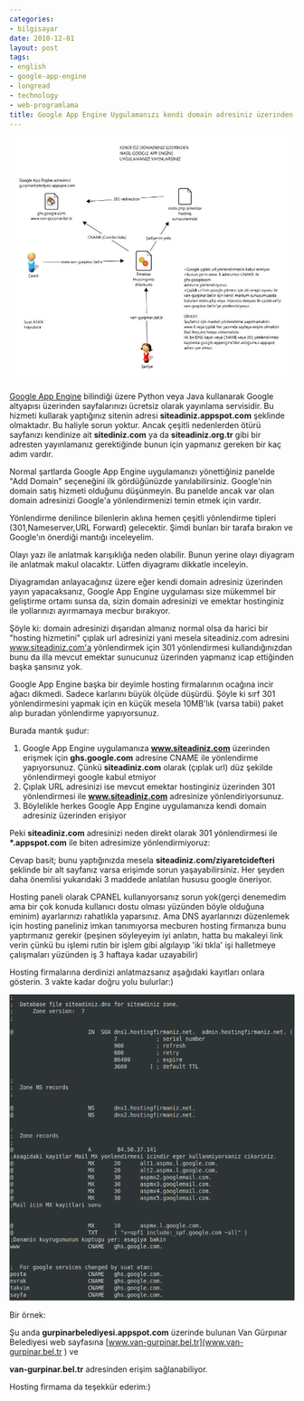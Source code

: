```yaml
---
categories:
- bilgisayar
date: 2010-12-01
layout: post
tags:
- english
- google-app-engine
- longread
- technology
- web-programlama
title: Google App Engine Uygulamanızı kendi domain adresiniz üzerinden yayınlamak
---
```


[![](/images/gae_custom_url.jpg "GAE_CUSTOM_URL")](http://suatatan.wordpress.com/wp-content/uploads/2010/12/gae_custom_url.jpg)

[Google App Engine](http://code.google.com/appengine/) bilindiği üzere Python veya Java kullanarak Google altyapısı üzerinden sayfalarınızı ücretsiz olarak yayınlama servisidir. Bu hizmeti kullarak yaptığınız sitenin adresi **siteadiniz.appspot.com** şeklinde olmaktadır. Bu haliyle sorun yoktur. Ancak çeşitli nedenlerden ötürü sayfanızı kendinize ait **sitediniz.com** ya da **siteadiniz.org.tr** gibi bir adresten yayınlamanız gerektiğinde bunun için yapmanız gereken bir kaç adım vardır.

Normal şartlarda Google App Engine uygulamanızı yönettiğiniz panelde "Add Domain" seçeneğini ilk gördüğünüzde yanılabilirsiniz. Google'nin domain satış hizmeti olduğunu düşünmeyin. Bu panelde ancak var olan domain adresinizi Google'a yönlendirmenizi temin etmek için vardır.

Yönlendirme denilince bilenlerin aklına hemen çeşitli yönlendirme tipleri (301,Nameserver,URL Forward) gelecektir. Şimdi bunları bir tarafa bırakın ve Google'ın önerdiği mantığı inceleyelim.

Olayı yazı ile anlatmak karışıklığa neden olabilir. Bunun yerine olayı diyagram ile anlatmak makul olacaktır. Lütfen diyagramı dikkatle inceleyin.

Diyagramdan anlayacağınız üzere eğer kendi domain adresiniz üzerinden yayın yapacaksanız, Google App Engine uygulaması size mükemmel bir geliştirme ortamı sunsa da, sizin domain adresinizi ve emektar hostinginiz ile yollarınızı ayırmamaya mecbur bırakıyor.

Şöyle ki: domain adresinizi dışarıdan almanız normal olsa da harici bir "hosting hizmetini" çıplak url adresinizi yani mesela siteadiniz.com adresini www.siteadiniz.com'a yönlendirmek için 301 yönlendirmesi kullandığınızdan bunu da illa mevcut emektar sunucunuz üzerinden yapmanız icap ettiğinden başka şansınız yok.

Google App Engine başka bir deyimle hosting firmalarının ocağına incir ağacı dikmedi. Sadece karlarını büyük ölçüde düşürdü. Şöyle ki sırf 301 yönlendirmesini yapmak için en küçük mesela 10MB'lık (varsa tabii) paket alıp buradan yönlendirme yapıyorsunuz.

Burada mantık şudur:

1. Google App Engine uygulamanıza **www.siteadiniz.com** üzerinden erişmek için **ghs.google.com** adresine CNAME ile yönlendirme yapıyorsunuz. Çünkü **siteadiniz.com** olarak (çıplak url) düz şekilde yönlendirmeyi google kabul etmiyor
2. Çıplak URL adresinizi ise mevcut emektar hostinginiz üzerinden 301 yönlendirmesi ile **www.siteadiniz.com** adresinize yönlendiriyorsunuz.
3. Böylelikle herkes Google App Engine uygulamanıza kendi domain adresiniz üzerinden erişiyor

Peki **siteadiniz.com** adresinizi neden direkt olarak 301 yönlendirmesi ile **\*.appspot.com** ile biten adresimize yönlendirmiyoruz:

Cevap basit; bunu yaptığınızda mesela **siteadiniz.com/ziyaretcidefteri** şeklinde bir alt sayfanız varsa erişimde sorun yaşayabilirsiniz. Her şeyden daha önemlisi yukarıdaki 3 maddede anlatılan hususu google öneriyor.

Hosting paneli olarak CPANEL kullanıyorsanız sorun yok(gerçi denemedim ama bir çok konuda kullanıcı dostu olması yüzünden böyle olduğuna eminim) ayarlarınızı rahatlıkla yaparsınız. Ama DNS ayarlarınızı düzenlemek için hosting paneliniz imkan tanımıyorsa mecburen hosting firmanıza bunu yaptırmanız gerekir (peşinen söyleyeyim iyi anlatın, hatta bu makaleyi link verin çünkü bu işlemi rutin bir işlem gibi algılayıp 'iki tıkla' işi halletmeye çalışmaları yüzünden iş 3 haftaya kadar uzayabilir)

Hosting firmalarına derdinizi anlatmazsanız aşağıdaki kayıtları onlara gösterin. 3 vakte kadar doğru yolu bulurlar:)

[![](/images/dns.png "DNS")](http://suatatan.wordpress.com/wp-content/uploads/2010/12/dns.png)

Bir örnek:

Şu anda **gurpinarbelediyesi.appspot.com** üzerinde bulunan Van Gürpınar Belediyesi web sayfasına [www.van-gurpinar.bel.tr](www.van-gurpinar.bel.tr ) ve

**van-gurpinar.bel.tr** adresinden erişim sağlanabiliyor.

Hosting firmama da teşekkür ederim:)
